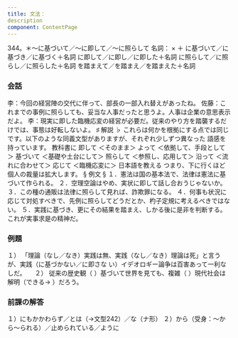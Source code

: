 ```yaml
---
title: 文法：
description
component: ContentPage
---
```



344。＊～に基づいて／～に即して／～に照らして
名詞： × ＋ に基づいて／に基づき／に基づく＋名詞 に即して／に即し／に即した＋名詞 に照らして／に照らし／に照らした＋名詞 を踏まえて／を踏まえ／を踏まえた＋名詞
### 会話
李：今回の経営陣の交代に伴って、部長の一部入れ替えがあったね。
佐藤：これまでの事例に照らしても、妥当な人事だったと思うよ。人事は企業の意思表示だよ。
李：現実に即した臨機応変の経営が必要だ。従来のやり方を踏襲するだけでは、事態は好転しないよ。
♯ 解説 ♭
これらは何かを根拠にする点では同じです。以下のような同義文型がありますが、それぞれ少しずつ異なった
語感を持っています。
教科書に 即して ＜そのまま＞
よって ＜依拠して、手段として＞ 基づいて ＜基礎や土台にして＞ 照らして ＜参照し、応用して＞ 沿って ＜流れに合わせて＞ 応じて ＜臨機応変に＞
日本語を教える
つまり、下に行くほど個人の裁量は拡大します。
§ 例文 §
１．憲法は国の基本法で、法律は憲法に基づいて作られる。
２．空理空論はやめ、実状に即して話し合おうじゃないか。
３．この種の通販は法律に照らして見れば、詐欺罪になる。
４．何事も状況に応じて対処すべきで、先例に照らしてどうだとか、杓子定規に考えるべきではない。
５．実践に基づき、更にその結果を踏まえ、しかる後に是非を判断する。これが実事求是の精神だ。
### 例題
１） 「理論（なし／なき）実践は無、実践（なし／なき）理論は死」と言うが、実践（に基づかない／に即さな
い）イデオロギー論争は百害あって一利なしだ。    
２） 従来の歴史観（ ）基づいて世界を見ても、複雑（ ）現代社会は解明（できる→ ）だろう。
### 前課の解答
１）にもかかわらず／とは（→文型242）／な（ナ形）
２）から（受身：～から～られる）／止められている／ように
